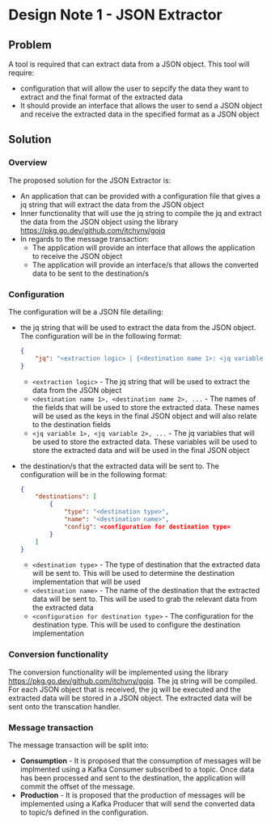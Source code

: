 # Design Note 1 - JSON Extractor
## Problem
A tool is required that can extract data from a JSON object. This tool will require: 

- configuration that will allow the user to sepcify the data they want to extract and the final format of the extracted data
- It should provide an interface that allows the user to send a JSON object and receive the extracted data in the specified format as a JSON object

## Solution
### Overview
The proposed solution for the JSON Extractor is:

- An application that can be provided with a configuration file that gives a jq string that will extract the data from the JSON object
- Inner functionality that will use the jq string to compile the jq and extract the data from the JSON object using the library https://pkg.go.dev/github.com/itchyny/gojq
- In regards to the message transaction:
  - The application will provide an interface that allows the application to receive the JSON object
  - The application will provide an interface/s that allows the converted data to be sent to the destination/s

### Configuration
The configuration will be a JSON file detailing:
- the jq string that will be used to extract the data from the JSON object. The configuration will be in the following format:

    ```json
    {
        "jq": "<extraction logic> | {<destination name 1>: <jq variable 1>, <destination name 2>: <jq variable 2>, ...}"
    }
    ```
    - `<extraction logic>` - The jq string that will be used to extract the data from the JSON object
    - `<destination name 1>, <destination name 2>, ...` - The names of the fields that will be used to store the extracted data. These names will be used as the keys in the final JSON object and will also relate to the destination fields
    - `<jq variable 1>, <jq variable 2>, ...` - The jq variables that will be used to store the extracted data. These variables will be used to store the extracted data and will be used in the final JSON object
- the destination/s that the extracted data will be sent to. The configuration will be in the following format:

    ```json
    {
        "destinations": [
            {
                "type": "<destination type>",
                "name": "<destination name>",
                "config": <configuration for destination type>
            }
        ]
    }
    ```
    - `<destination type>` - The type of destination that the extracted data will be sent to. This will be used to determine the destination implementation that will be used
    - `<destination name>` - The name of the destination that the extracted data will be sent to. This will be used to grab the relevant data from the extracted data
    - `<configuration for destination type>` - The configuration for the destination type. This will be used to configure the destination implementation
  
### Conversion functionality
The conversion functionality will be implemented using the library https://pkg.go.dev/github.com/itchyny/gojq. The jq string will be compiled. For each JSON object that is received, the jq will be executed and the extracted data will be stored in a JSON object. The extracted data will be sent onto the transcation handler.

### Message transaction
The message transaction will be split into:

- **Consumption** - It is proposed that the consumption of messages will be implmented using a Kafka Consumer subscribed to a topic. Once data has been processed and sent to the destination, the application will commit the offset of the message.
- **Production** - It is proposed that the production of messages will be implemented using a Kafka Producer that will send the converted data to topic/s defined in the configuration.